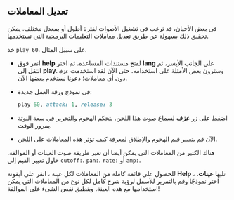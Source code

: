 ## تعديل المعاملات

في بعض الأحيان، قد ترغب في تشغيل الأصوات لفترة أطول أو بمعدل مختلف. يمكن تحقيق ذلك بسهولة عن طريق تعديل معاملات التعليمات البرمجية التي تستخدمها.

خذ `play 60`، على سبيل المثال.

- انقر فوق **help** لفتح مستندات المساعدة، ثم اختر **lang** على الجانب الأيسر، ثم انتقل إلى **play**. وسترون بعض الأمثلة على استخدامه. حتى الآن لقد استخدمت `عزف` دون أي معاملات؛ دعونا نستخدم بعضها الآن.
- في نموذج ورقة العمل جديدة:
    
    ```ruby
    play 60, attack: 1, release: 3
    ```

- اضغط على زر **عزف** لسماع صوت هذا اللحن. يتحكم الهجوم والتحرير في سعة النوتة بمرور الوقت.

- الآن قم بتغيير قيم الهجوم والإطلاق لمعرفة كيف تؤثر هذه المعاملات على اللحن.

هناك الكثير من المعاملات التي يمكن أيضا أن تغير طريقة صوت العينات أو الموالفة. حاول تغيير القيم إلى `cutoff:`، `pan:`، `rate:` أو `amp:`.

للحصول على قائمة كاملة من المعاملات لكل عينة ، انقر على أيقونة **Help** ، تليها **عينات**. اختر نموذجًا وقم بالتمرير للأسفل لرؤية شرح كامل لكل نوع من المعاملات التي يمكن استخدامها مع هذه العينة. وينطبق نفس الشيء على الموالفة!